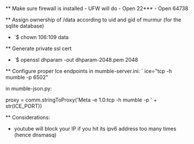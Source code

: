 ** Make sure firewall is installed
    - UFW will do
        - Open 22***
        - Open 64738

** Assign ownership of /data according to uid and gid of murmur (for the sqlite database)
- `$ chown 106:109 data

** Generate private ssl cert
- `$ openssl dhparam -out dhparam-2048.pem 2048

** Configure proper Ice endpoints
 in mumble-server.ini:
 `
ice="tcp -h mumble -p 6502"

in mumble-json.py:

proxy = comm.stringToProxy('Meta -e 1.0:tcp -h mumble -p ' + str(ICE_PORT))

** Considerations:
- youtube will block your IP if you hit its ipv6 address too many times
    (hence dnsmasq)